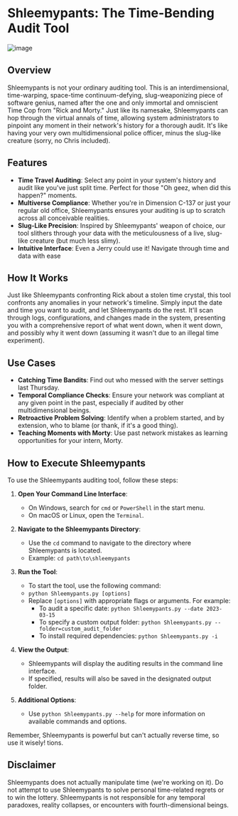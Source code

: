 # Shleemypants: The Time-Bending Audit Tool

![image](https://github.com/p3ta00/shleemypants/assets/128841823/e841f0e3-fc87-4164-a790-0d0f9d3f24e1)

## Overview
Shleemypants is not your ordinary auditing tool. This is an interdimensional, time-warping, space-time continuum-defying, slug-weaponizing piece of software genius, named after the one and only immortal and omniscient Time Cop from "Rick and Morty." Just like its namesake, Shleemypants can hop through the virtual annals of time, allowing system administrators to pinpoint any moment in their network's history for a thorough audit. It's like having your very own multidimensional police officer, minus the slug-like creature (sorry, no Chris included).

## Features
* **Time Travel Auditing**: Select any point in your system's history and audit like you've just split time. Perfect for those "Oh geez, when did this happen?" moments.
* **Multiverse Compliance**: Whether you're in Dimension C-137 or just your regular old office, Shleemypants ensures your auditing is up to scratch across all conceivable realities.
* **Slug-Like Precision**: Inspired by Shleemypants' weapon of choice, our tool slithers through your data with the meticulousness of a live, slug-like creature (but much less slimy).
* **Intuitive Interface**: Even a Jerry could use it! Navigate through time and data with ease

## How It Works
Just like Shleemypants confronting Rick about a stolen time crystal, this tool confronts any anomalies in your network's timeline. Simply input the date and time you want to audit, and let Shleemypants do the rest. It'll scan through logs, configurations, and changes made in the system, presenting you with a comprehensive report of what went down, when it went down, and possibly why it went down (assuming it wasn't due to an illegal time experiment).

## Use Cases
* **Catching Time Bandits**: Find out who messed with the server settings last Thursday.
* **Temporal Compliance Checks**: Ensure your network was compliant at any given point in the past, especially if audited by other multidimensional beings.
* **Retroactive Problem Solving**: Identify when a problem started, and by extension, who to blame (or thank, if it's a good thing).
* **Teaching Moments with Morty**: Use past network mistakes as learning opportunities for your intern, Morty.

## How to Execute Shleemypants

To use the Shleemypants auditing tool, follow these steps:

1. **Open Your Command Line Interface**:
   - On Windows, search for `cmd` or `PowerShell` in the start menu.
   - On macOS or Linux, open the `Terminal`.

2. **Navigate to the Shleemypants Directory**:
   - Use the `cd` command to navigate to the directory where Shleemypants is located.
   - Example: `cd path\to\shleemypants`

3. **Run the Tool**:
   - To start the tool, use the following command:
   - `python Shleemypants.py [options]`
   - Replace `[options]` with appropriate flags or arguments. For example:
     - To audit a specific date: `python Shleemypants.py --date 2023-03-15`
     - To specify a custom output folder: `python Shleemypants.py --folder=custom_audit_folder`
     - To install required dependencies: `python Shleemypants.py -i`

4. **View the Output**:
   - Shleemypants will display the auditing results in the command line interface.
   - If specified, results will also be saved in the designated output folder.

5. **Additional Options**:
   - Use `python Shleemypants.py --help` for more information on available commands and options.

Remember, Shleemypants is powerful but can't actually reverse time, so use it wisely!
tions.

## Disclaimer
Shleemypants does not actually manipulate time (we're working on it). Do not attempt to use Shleemypants to solve personal time-related regrets or to win the lottery. Shleemypants is not responsible for any temporal paradoxes, reality collapses, or encounters with fourth-dimensional beings.
